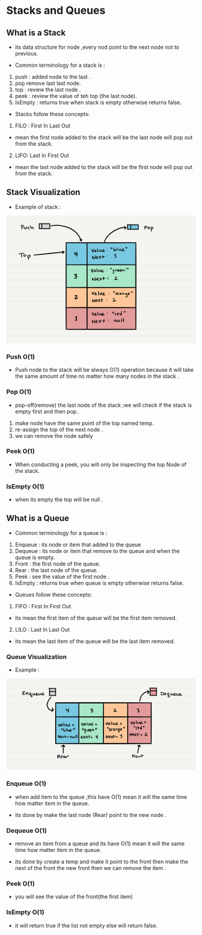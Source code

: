 # Stacks and Queues

## What is a Stack

- its data structure for node ,every nod point to the next node not to previous.

- Common terminology for a stack is :

1. push : added node to the last .
2. pop  remove last last node.
3. top  : review the last node .
4. peek : review the value of teh top (the last node).
5. IsEmpty : returns true when stack is empty otherwise returns false.

- Stacks follow these concepts:

1. FILO :  First In Last Out

- mean the first node added to the stack will be the last node will pop out from the stack.

2. LIFO: Last In First Out

- mean the last node added to the stack will be the first node will pop out from the stack.

## Stack Visualization

- Example of stack :

![img](./stack1.png)

### Push O(1)

- Push node to the stack will be always O(1) operation because it will take the same amount of time no matter how many nodes in the stack .

### Pop O(1)

- pop-off(remove) the last node of the stack ;we will check if the stack is empty first and then pop .

1. make node have the same point of the top named temp.
2. re-assign the top of the next node .
3. we can remove the node safely

### Peek O(1)

- When conducting a peek, you will only be inspecting the top Node of the stack.

### IsEmpty O(1)

- when its empty the top will be null .

## What is a Queue

- Common terminology for a queue is :

1. Enqueue : its node or item that added to the queue
2. Dequeue :  its node or item that remove to the queue and when the queue is empty.
3. Front  : the first node of the queue.
4. Rear  : the last node of the queue.
5. Peek  : see the value of the first node .
6. IsEmpty : returns true when queue is empty otherwise returns false.

- Queues follow these concepts:

1. FIFO : First In First Out

- its mean the first item of the queue will be the first item removed.

2. LILO : Last In Last Out

- its mean the last item of the queue will be the last item removed.

### Queue Visualization

- Example :

![img](./Queue.png)

### Enqueue O(1)

- when add item to the queue ,this have O(1) mean it will the same time how matter item in the queue.

- its done by make the last node (Rear) point to the new node .

### Dequeue O(1)

- remove an item from a queue and its have O(1) mean it will the same time how matter item in the queue.

- its done by create a temp and make it point to the front then make the next of the front the new front then we can remove the item .

### Peek O(1)

- you will see the value of the front(the first item)

### IsEmpty O(1)

- it will return true if the list not empty else will return false.
